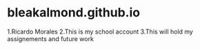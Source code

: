 # bleakalmond.github.io
1.Ricardo Morales
2.This is my school account
3.This will hold my assignements and future work